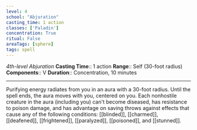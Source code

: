 ```yaml
---
level: 4
school: "Abjuration"
casting_time: 1 action
classes: ['Paladin']
concentration: True
ritual: False
areaTags: [sphere]
tags: spell
---
```


_4th-level Abjuration_
**Casting Time**:: 1 action
**Range**:: Self (30-foot radius)
**Components**:: V
**Duration**:: Concentration, 10 minutes

---

Purifying energy radiates from you in an aura with a 30-foot radius. Until the spell ends, the aura moves with you, centered on you. Each nonhostile creature in the aura (including you) can't become diseased, has resistance to poison damage, and has advantage on saving throws against effects that cause any of the following conditions: [[blinded]], [[charmed]], [[deafened]], [[frightened]], [[paralyzed]], [[poisoned]], and [[stunned]].



